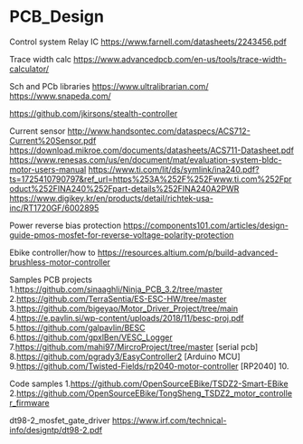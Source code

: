 # PCB_Design
Control system
 Relay IC
https://www.farnell.com/datasheets/2243456.pdf

Trace width calc
https://www.advancedpcb.com/en-us/tools/trace-width-calculator/

Sch and PCb libraries
https://www.ultralibrarian.com/
https://www.snapeda.com/

https://github.com/jkirsons/stealth-controller

Current sensor
http://www.handsontec.com/dataspecs/ACS712-Current%20Sensor.pdf
https://download.mikroe.com/documents/datasheets/ACS711-Datasheet.pdf
https://www.renesas.com/us/en/document/mat/evaluation-system-bldc-motor-users-manual
https://www.ti.com/lit/ds/symlink/ina240.pdf?ts=1725410790797&ref_url=https%253A%252F%252Fwww.ti.com%252Fproduct%252FINA240%252Fpart-details%252FINA240A2PWR
https://www.digikey.kr/en/products/detail/richtek-usa-inc/RT1720GF/6002895

Power reverse bias protection
https://components101.com/articles/design-guide-pmos-mosfet-for-reverse-voltage-polarity-protection

Ebike controller/how to
https://resources.altium.com/p/build-advanced-brushless-motor-controller

Samples PCB projects
1.https://github.com/sinaaghli/Ninja_PCB_3.2/tree/master
2.https://github.com/TerraSentia/ES-ESC-HW/tree/master
3.https://github.com/bigeyao/Motor_Driver_Project/tree/main
4.https://e.pavlin.si/wp-content/uploads/2018/11/besc-proj.pdf
5.https://github.com/galpavlin/BESC
6.https://github.com/gpxlBen/VESC_Logger
7.https://github.com/mahi97/MircroProject/tree/master [serial pcb]
8.https://github.com/pgrady3/EasyController2 [Arduino MCU]
9.https://github.com/Twisted-Fields/rp2040-motor-controller [RP2040]
10.

Code samples
1.https://github.com/OpenSourceEBike/TSDZ2-Smart-EBike
2.https://github.com/OpenSourceEBike/TongSheng_TSDZ2_motor_controller_firmware

dt98-2_mosfet_gate_driver
https://www.irf.com/technical-info/designtp/dt98-2.pdf

